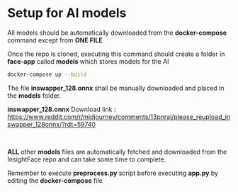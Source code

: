 # Setup for AI models

All models should be automatically downloaded from the **docker-compose** command except from **ONE FILE**

Once the repo is cloned, executing this command should create a folder in **face-app** called **models** which stores models for the AI
```bash
docker-compose up --build
```

The file **inswapper_128.onnx** shall be manually downloaded and placed in the **models** folder.

**inswapper_128.onnx** Download link :
https://www.reddit.com/r/midjourney/comments/13pnraj/please_reupload_inswapper_128onnx/?rdt=59740

<br>

**ALL** other **models** files are automatically fetched and downloaded from the InsightFace repo and can take some time to complete.

Remember to execute **preprocess.py** script before executing **app.py** by editing the **docker-compose** file